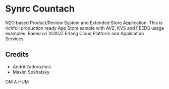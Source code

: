 Synrc Countach
==============

N2O based Product/Review System and Extended Store Application.
This is richfull production ready App Store sample with AVZ, KVS and FEEDS usage examples.
Based on VOXOZ Erlang Cloud Platform and Application Services.

Credits
-------

* Andrii Zadorozhnii
* Maxim Sokhatsky

OM A HUM
